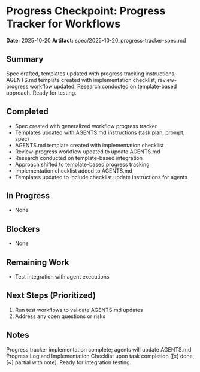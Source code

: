 # Progress Checkpoint: Progress Tracker for Workflows
**Date:** 2025-10-20
**Artifact:** spec/2025-10-20_progress-tracker-spec.md

## Summary
Spec drafted, templates updated with progress tracking instructions, AGENTS.md template created with implementation checklist, review-progress workflow updated. Research conducted on template-based approach. Ready for testing.

## Completed
- Spec created with generalized workflow progress tracker
- Templates updated with AGENTS.md instructions (task plan, prompt, spec)
- AGENTS.md template created with implementation checklist
- Review-progress workflow updated to update AGENTS.md
- Research conducted on template-based integration
- Approach shifted to template-based progress tracking
- Implementation checklist added to AGENTS.md
- Templates updated to include checklist update instructions for agents

## In Progress
- None

## Blockers
- None

## Remaining Work
- Test integration with agent executions

## Next Steps (Prioritized)
1. Run test workflows to validate AGENTS.md updates
2. Address any open questions or risks

## Notes
Progress tracker implementation complete; agents will update AGENTS.md Progress Log and Implementation Checklist upon task completion ([x] done, [~] partial with note). Ready for integration testing.
